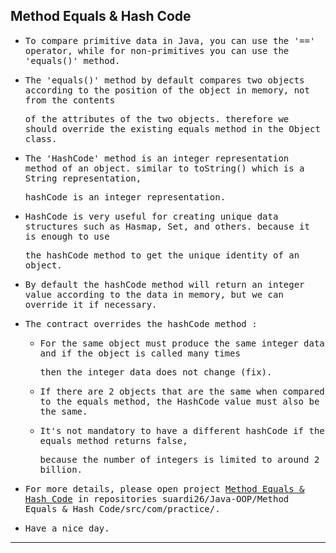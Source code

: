 ## Method Equals & Hash Code

- <samp>To compare primitive data in Java, you can use the '==' operator, while for non-primitives you can use the 'equals()' method.</samp>

- <samp>The 'equals()' method by default compares two objects according to the position of the object in memory, not from the contents</samp>
  
  <samp> of the attributes of the two objects. therefore we should override the existing equals method in the Object class.</samp>
  
- <samp>The 'HashCode' method is an integer representation method of an object. similar to toString() which is a String representation,</samp> 
  
  <samp>hashCode is an integer representation.</samp> 
  
- <samp>HashCode is very useful for creating unique data structures such as Hasmap, Set, and others. because it is enough to use</samp> 
  
  <samp>the hashCode method to get the unique identity of an object.</samp>
  
- <samp>By default the hashCode method will return an integer value according to the data in memory, but we can override it if necessary.</samp>

- <samp>The contract overrides the hashCode method :</samp>

  - <samp>For the same object must produce the same integer data and if the object is called many times</samp> 
  
    <samp>then the integer data does not change (fix).</samp>
    
  - <samp>If there are 2 objects that are the same when compared to the equals method, the HashCode value must also be the same.</samp>

  - <samp>It's not mandatory to have a different hashCode if the equals method returns false,</samp> 
    
    <samp>because the number of integers is limited to around 2 billion.</samp>
    
- <samp>For more details, please open project [Method Equals & Hash Code](https://github.com/suardi26/Java-OOP/tree/main/Method%20Equals%20%26%20Hash%20Code/src/com/practice) in repositories suardi26/Java-OOP/Method Equals & Hash Code/src/com/practice/.</samp>

- <samp>Have a nice day.</samp>

---



